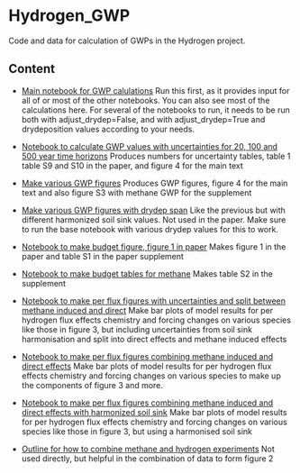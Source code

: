 # Hydrogen_GWP
Code and data for calculation of GWPs in the Hydrogen project.

## Content
- [Main notebook for GWP calulations](https://github.com/ciceroOslo/Hydrogen_GWP/blob/main/GWP_notebook.ipynb)
Run this first, as it provides input for all of or most of the other notebooks. You can also see most of the calculations here.
For several of the notebooks to run, it needs to be run both with adjust_drydep=False, and with adjust_drydep=True and drydeposition values according to your needs. 


- [Notebook to calculate GWP values with uncertainties for 20, 100 and 500 year time horizons](https://github.com/ciceroOslo/Hydrogen_GWP/blob/main/GWP_different_time_horizons.ipynb)
Produces numbers for uncertainty tables, table 1 table S9 and S10 in the paper, and figure 4 for the main text

- [Make various GWP figures](https://github.com/ciceroOslo/Hydrogen_GWP/blob/main/GWP_figures.ipynb)
Produces GWP figures, figure 4 for the main text and also figure S3 with methane GWP for the supplement

- [Make various GWP figures with drydep span](https://github.com/ciceroOslo/Hydrogen_GWP/blob/main/hydrogen_figures.ipynb)
Like the previous but with different harmonized soil sink values. Not used in the paper. Make sure to run the base notebook with various drydep values for this to work.

- [Notebook to make budget figure, figure 1 in paper](https://github.com/ciceroOslo/Hydrogen_GWP/blob/main/budget_figure.ipynb)
Makes figure 1 in the paper and table S1 in the paper supplement

- [Notebook to make budget tables for methane](https://github.com/ciceroOslo/Hydrogen_GWP/blob/main/budget_table_ch4.ipynb)
Makes table S2 in the supplement

- [Notebook to make per flux figures with uncertainties and split between methane induced and direct](https://github.com/ciceroOslo/Hydrogen_GWP/blob/main/make_figures_per_flux.ipynb)
Make bar plots of model results for per hydrogen flux effects chemistry and forcing changes on various species like those in figure 3, but including uncertainties from soil sink harmonisation and split into direct effects and methane induced effects

- [Notebook to make per flux figures combining methane induced and direct effects](https://github.com/ciceroOslo/Hydrogen_GWP/blob/main/make_figures_per_flux_combined.ipynb)
Make bar plots of model results for per hydrogen flux effects chemistry and forcing changes on various species to make up the components of figure 3 and more.

- [Notebook to make per flux figures combining methane induced and direct effects with harmonized soil sink](https://github.com/ciceroOslo/Hydrogen_GWP/main/make_figures_per_flux_combined_harmonized_soil_sink.ipynb)
Make bar plots of model results for per hydrogen flux effects chemistry and forcing changes on various species like those in figure 3, but using a harmonised soil sink

- [Outline for how to combine methane and hydrogen experiments](https://github.com/ciceroOslo/Hydrogen_GWP/blob/main/Note_on_how_to_combine_methane_and_hydrogen_experiments.ipynb)
Not used directly, but helpful in the combination of data to form figure 2
